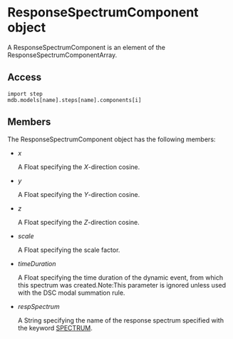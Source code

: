 # ResponseSpectrumComponent object

A ResponseSpectrumComponent is an element of the ResponseSpectrumComponentArray.

## Access

```
import step
mdb.models[name].steps[name].components[i]
```

## Members

The ResponseSpectrumComponent object has the following members:

- *x*

  A Float specifying the *X*-direction cosine.

- *y*

  A Float specifying the *Y*-direction cosine.

- *z*

  A Float specifying the *Z*-direction cosine.

- *scale*

  A Float specifying the scale factor.

- *timeDuration*

  A Float specifying the time duration of the dynamic event, from which this spectrum was created.Note:This parameter is ignored unless used with the DSC modal summation rule.

- *respSpectrum*

  A String specifying the name of the response spectrum specified with the keyword [SPECTRUM](https://help.3ds.com/2022/english/DSSIMULIA_Established/SIMACAEKEYRefMap/simakey-r-spectrum.htm?ContextScope=all#simakey-r-spectrum).